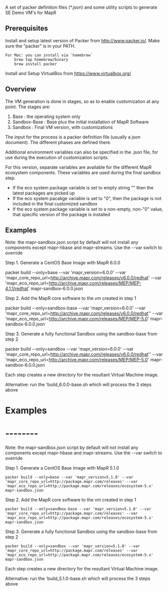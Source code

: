A set of packer definition files (*.json) and some utility scripts to generate SE Demo VM's for MapR

Prerequisites 
------------

Install and setup latest version of Packer from http://www.packer.io/. 
Make sure the "packer" is in your PATH.

    For Mac: you can install via `homebrew`
        brew tap homebrew/binary
        brew install packer

Install and Setup VirtualBox from https://www.virtualbox.org/

Overview
--------

The VM generation is done in stages, so as to enable customization
at any point.   The stages are:

  1. Base : the operating system only
  2. Sandbox-Base : Base plus the initial installation of MapR Software
  3. Sandbox : Final VM version, with customizations

The input for the process is a packer definition file (usually a
json document).  The different phases are defined there.

Additional environment variables can also be specified in the .json 
file, for use during the execution of customization scripts.

For this version, separate variables are available for the different
MapR ecosystem components.  These variables are used during the
final sandbox step.

  * If the eco system package variable is set to empty string "" 
    then the latest packages are picked up
  * If the eco system pacakge variable is set to "0",  then the package 
    is not included in the final customized sandbox
  * If the eco system package variable is set to a non-empty, 
    non-"0" value, that specific version of the package is installed

Examples
--------
Note: the mapr-sandbox.json script by default will not install any components except mapr-hbase and mapr-streams.  Use the --var switch to override

Step 1. Generate a CentOS Base Image with MapR 6.0.0 

packer build --only=base --var 'mapr_version=6.0.0' --var 'mapr_core_repo_url=http://archive.mapr.com/releases/v6.0.0/redhat' --var 'mapr_eco_repo_url=http://archive.mapr.com/releases/MEP/MEP-4.1.1/redhat' mapr-sandbox-6.0.0.json

Step 2. Add the MapR core software to the vm created in step 1  

packer build --only=sandbox-base --var 'mapr_version=6.0.0' --var 'mapr_core_repo_url=http://archive.mapr.com/releases/v6.0.0/redhat'' --var 'mapr_eco_repo_url=http://archive.mapr.com/releases/MEP/MEP-5.0' mapr-sandbox-6.0.0.json

Step 3. Generate a fully functional Sandbox using the sandbox-base from step 2  
  
packer build --only=sandbox --var 'mapr_version=6.0.0' --var 'mapr_core_repo_url=http://archive.mapr.com/releases/v6.0.0/redhat'' --var 'mapr_eco_repo_url=http://archive.mapr.com/releases/MEP/MEP-5.0' mapr-sandbox-6.0.0.json

Each step creates a new directory for the resultant Virtual Machine image.

Alternative:
run the 'build_6.0.0-base.sh which will process the 3 steps above


#	Examples
#	--------
Note: the mapr-sandbox.json script by default will not install any components except mapr-hbase and mapr-streams.  Use the --var switch to override

Step 1. Generate a CentOS Base Image with MapR 5.1.0 
  
`packer build --only=base --var 'mapr_version=5.1.0' --var 'mapr_core_repo_url=http://package.mapr.com/releases' --var 'mapr_eco_repo_url=http://package.mapr.com/releases/ecosystem-5.x' mapr-sandbox.json`

Step 2. Add the MapR core software to the vm created in step 1  
  
`packer build --only=sandbox-base --var 'mapr_version=5.1.0' --var 'mapr_core_repo_url=http://package.mapr.com/releases' --var 'mapr_eco_repo_url=http://package.mapr.com/releases/ecosystem-5.x' mapr-sandbox.json`

Step 3. Generate a fully functional Sandbox using the sandbox-base from step 2  
  
`packer build --only=sandbox --var 'mapr_version=5.1.0' --var 'mapr_core_repo_url=http://package.mapr.com/releases' --var 'mapr_eco_repo_url=http://package.mapr.com/releases/ecosystem-5.x' mapr-sandbox.json`

Each step creates a new directory for the resultant Virtual Machine image.

Alternative:
run the 'build_5.1.0-base.sh which will process the 3 steps above

  
